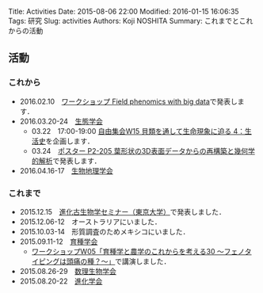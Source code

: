 Title: Activities
Date: 2015-08-06 22:00
Modified: 2016-01-15 16:06:35
Tags: 研究
Slug: activities
Authors: Koji NOSHITA
Summary: これまでとこれからの活動

## 活動
### これから
* 2016.02.10　[ワークショップ Field phenomics with big data](https://sites.google.com/a/ut-biomet.org/pheno-ws/home)で発表します．
* 2016.03.20-24　[生態学会](http://www.esj.ne.jp/meeting/63/ "第63回日本生態学会大会@仙台")
	* 03.22　17:00-19:00 [自由集会W15 貝類を通して生命現象に迫る 4：生活史](http://www.molluscoida.org/workshops/workshop2016esj)を企画します．
	* 03.24　[ポスター P2-205 葉形状の3D表面データからの再構築と幾何学的解析](http://www.esj.ne.jp/meeting/abst/63/poster_P2-204_.html)で発表します．
* 2016.04.16-17　[生物地理学会](http://biogeo.a.la9.jp/)

### これまで
* 2015.12.15　[進化古生物学セミナー（東京大学）](https://sites.google.com/site/todaisemipbio/)で発表しました．	
* 2015.12.06-12　オーストラリアにいました．
* 2015.10.03-14　形質調査のためメキシコにいました．
* 2015.09.11-12　[育種学会](http://www.nacos.com/jsb/06/06gaiyou.html "第128回講演会@新潟大学")
	* [ワークショップW05「育種学と農学のこれからを考える30 〜フェノタイピングは頭痛の種？〜」](https://sites.google.com/a/ut-biomet.org/jsb-2015autumn-workshop/)で講演しました．
* 2015.08.26-29　[数理生物学会](http://jsmbcjk2015.webcrow.jp/jp/index.html "2015年日本数理生物学会/日中韓数理生物学コロキウム合同大会@同志社大学")
* 2015.08.20-22　[進化学会](http://evolgen.biol.se.tmu.ac.jp/sesj2015/ "New Technologyが拓く進化学の新地平@中央大学")